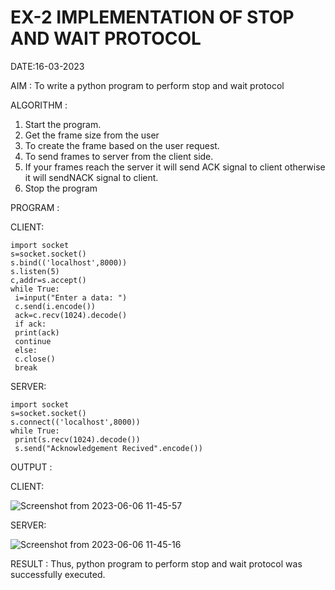 # EX-2 IMPLEMENTATION OF STOP AND WAIT PROTOCOL

DATE:16-03-2023

AIM :
To write a python program to perform stop and wait protocol


ALGORITHM :
1. Start the program.
2. Get the frame size from the user
3. To create the frame based on the user request.
4. To send frames to server from the client side.
5. If your frames reach the server it will send ACK signal to client
otherwise it will sendNACK signal to client.
6. Stop the program


PROGRAM :

CLIENT:
```
import socket
s=socket.socket()
s.bind(('localhost',8000))
s.listen(5)
c,addr=s.accept()
while True:
 i=input("Enter a data: ")
 c.send(i.encode())
 ack=c.recv(1024).decode()
 if ack:
 print(ack)
 continue
 else:
 c.close()
 break
 ```
 
SERVER:
```
import socket
s=socket.socket()
s.connect(('localhost',8000))
while True:
 print(s.recv(1024).decode())
 s.send("Acknowledgement Recived".encode())
```

OUTPUT :

CLIENT:

![Screenshot from 2023-06-06 11-45-57](https://github.com/AkshayalakshmiVS/EX-2/assets/128115963/2fceef05-be7c-45bf-b711-d86e07196def)


SERVER:

![Screenshot from 2023-06-06 11-45-16](https://github.com/AkshayalakshmiVS/EX-2/assets/128115963/45980619-45a6-4d85-a891-dfb31f33955f)




RESULT :
Thus, python program to perform stop and wait protocol was successfully executed.



